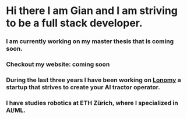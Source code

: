 # Hi there I am Gian and I am striving to be a full stack developer.


###  I am currently working on my master thesis that is coming soon.

### Checkout my website: coming soon

### During the last three years I have been working on [Lonomy](https://lonomy.ethz.ch/) a startup that strives to create your AI tractor operator.


### I have studies robotics at ETH Zürich, where I specialized in AI/ML. 






<!--
**gerni17/gerni17** is a ✨ _special_ ✨ repository because its `README.md` (this file) appears on your GitHub profile.

Here are some ideas to get you started:

- 🔭 I’m currently working on ...
- 🌱 I’m currently learning ...
- 👯 I’m looking to collaborate on ...
- 🤔 I’m looking for help with ...
- 💬 Ask me about ...
- 📫 How to reach me: ...
- 😄 Pronouns: ...
- ⚡ Fun fact: ...
-->
